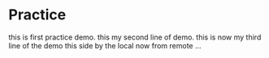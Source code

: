 # Practice
this is first practice demo.
this my second line of demo.
this is now my third line of the demo
this side by the local
now from remote ...
